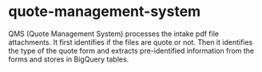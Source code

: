 # quote-management-system
QMS (Quote Management System) processes the intake pdf file attachments. It first identifies if the files are quote or not. Then it identifies the type of the quote form and extracts pre-identified information from the forms and stores in BigQuery tables.
